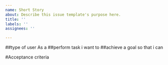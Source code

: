 ```yaml
---
name: Short Story
about: Describe this issue template's purpose here.
title: ''
labels: ''
assignees: ''

---
```


##type of user
As a 
##perform task
i want to
##achieve a goal
so that i can 

#Acceptance criteria
